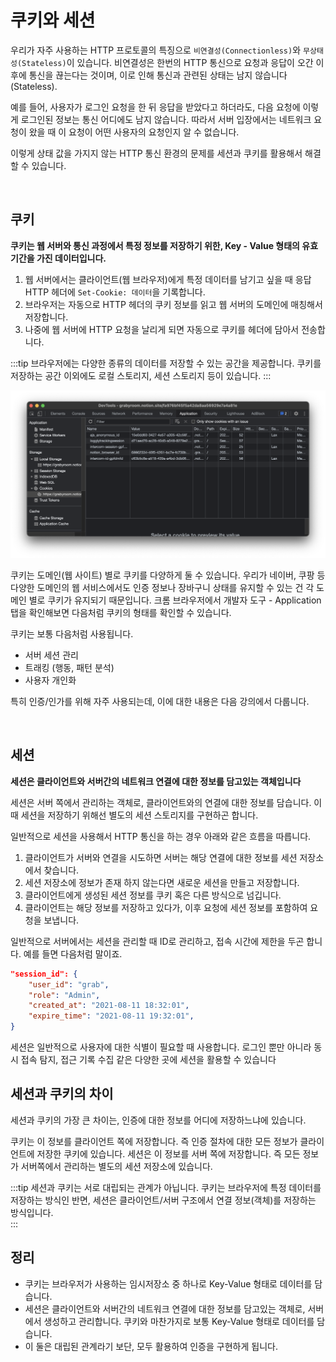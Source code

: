 # 쿠키와 세션

우리가 자주 사용하는 HTTP 프로토콜의 특징으로 `비연결성(Connectionless)`와 `무상태성(Stateless)`이 있습니다. 비연결성은 한번의 HTTP 통신으로 요청과 응답이 오간 이후에 통신을 끊는다는 것이며, 이로 인해 통신과 관련된 상태는 남지 않습니다(Stateless).

예를 들어, 사용자가 로그인 요청을 한 뒤 응답을 받았다고 하더라도, 다음 요청에 이렇게 로그인된 정보는 통신 어디에도 남지 않습니다. 따라서 서버 입장에서는 네트워크 요청이 왔을 때 이 요청이 어떤 사용자의 요청인지 알 수 없습니다.

이렇게 상태 값을 가지지 않는 HTTP 통신 환경의 문제를 세션과 쿠키를 활용해서 해결할 수 있습니다.

<br>

## 쿠키
**쿠키는 웹 서버와 통신 과정에서 특정 정보를 저장하기 위한, Key - Value 형태의 유효기간을 가진 데이터입니다.**

1. 웹 서버에서는 클라이언트(웹 브라우저)에게 특정 데이터를 남기고 싶을 때 응답 HTTP 헤더에 `Set-Cookie: 데이터`을 기록합니다.
2. 브라우저는 자동으로 HTTP 헤더의 쿠키 정보를 읽고 웹 서버의 도메인에 매칭해서 저장합니다.
3. 나중에 웹 서버에 HTTP 요청을 날리게 되면 자동으로 쿠키를 헤더에 담아서 전송합니다.

:::tip
브라우저에는 다양한 종류의 데이터를 저장할 수 있는 공간을 제공합니다. 쿠키를 저장하는 공간 이외에도 로컬 스토리지, 세션 스토리지 등이 있습니다. 
:::

![image-20210809211329408](../images/image-20210809211329408.png)

쿠키는 도메인(웹 사이트) 별로 쿠키를 다양하게 둘 수 있습니다. 우리가 네이버, 쿠팡 등 다양한 도메인의 웹 서비스에서도 인증 정보나 장바구니 상태를 유지할 수 있는 건 각 도메인 별로 쿠키가 유지되기 때문입니다.
크롬 브라우저에서 개발자 도구 - Application 탭을 확인해보면 다음처럼 쿠키의 형태를 확인할 수 있습니다.


쿠키는 보통 다음처럼 사용됩니다.

- 서버 세션 관리
- 트래킹 (행동, 패턴 분석)
- 사용자 개인화

특히 인증/인가를 위해 자주 사용되는데, 이에 대한 내용은 다음 강의에서 다룹니다.

<br>

## 세션

**세션은 클라이언트와 서버간의 네트워크 연결에 대한 정보를 담고있는 객체입니다** 

세션은 서버 쪽에서 관리하는 객체로, 클라이언트와의 연결에 대한 정보를 담습니다. 이때 세션을 저장하기 위해선 별도의 세션 스토리지를 구현하곤 합니다.

일반적으로 세션을 사용해서 HTTP 통신을 하는 경우 아래와 같은 흐름을 따릅니다.

1. 클라이언트가 서버와 연결을 시도하면 서버는 해당 연결에 대한 정보를 세션 저장소에서 찾습니다. 
2. 세션 저장소에 정보가 존재 하지 않는다면 새로운 세션을 만들고 저장합니다. 
3. 클라이언트에게 생성된 세션 정보를 쿠키 혹은 다른 방식으로 넘깁니다. 
4. 클라이언트는 해당 정보를 저장하고 있다가, 이후 요청에 세션 정보를 포함하여 요청을 보냅니다. 

일반적으로 서버에서는 세션을 관리할 때 ID로 관리하고, 접속 시간에 제한을 두곤 합니다. 예를 들면 다음처럼 말이죠.

```json
"session_id": {
    "user_id": "grab",
    "role": "Admin",
    "created_at": "2021-08-11 18:32:01",
    "expire_time": "2021-08-11 19:32:01",
}
```

세션은 일반적으로 사용자에 대한 식별이 필요할 때 사용합니다. 로그인 뿐만 아니라 동시 접속 탐지, 접근 기록 수집 같은 다양한 곳에 세션을 활용할 수 있습니다  

## 세션과 쿠키의 차이
세션과 쿠키의 가장 큰 차이는, 인증에 대한 정보를 어디에 저장하느냐에 있습니다.

쿠키는 이 정보를 클라이언트 쪽에 저장합니다. 즉 인증 절차에 대한 모든 정보가 클라이언트에 저장한 쿠키에 있습니다.
세션은 이 정보를 서버 쪽에 저장합니다. 즉 모든 정보가 서버쪽에서 관리하는 별도의 세션 저장소에 있습니다.

:::tip
세션과 쿠키는 서로 대립되는 관계가 아닙니다. 쿠키는 브라우저에 특정 데이터를 저장하는 방식인 반면, 세션은 클라이언트/서버 구조에서 연결 정보(객체)를 저장하는 방식입니다.  
:::

## 정리

- 쿠키는 브라우저가 사용하는 임시저장소 중 하나로 Key-Value 형태로 데이터를 담습니다.
- 세션은 클라이언트와 서버간의 네트워크 연결에 대한 정보를 담고있는 객체로, 서버에서 생성하고 관리합니다. 쿠키와 마찬가지로 보통 Key-Value 형태로 데이터를 담습니다.
- 이 둘은 대립된 관계라기 보단, 모두 활용하여 인증을 구현하게 됩니다. 